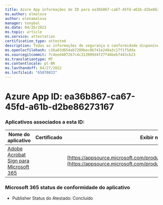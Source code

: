 ```yaml
---
title: Azure App informações de ID para ea36b867-ca67-45fd-a61b-d2be86273167
ms.author: elmalova
author: elenamalova
manager: tonybal
ms.date: 04/26/2022
ms.topic: article
ms.service: attestation
certification_type: attested
description: Todas as informações de segurança e conformidade disponíveis para ea36b867-ca67-45fd-a61b-d2be86273167.
ms.openlocfilehash: c16a83d654ab7289bec0b741e248a3c17f1f5dda
ms.sourcegitcommit: 7c4eed407267c4c313909d4f27f46bebf443cb23
ms.translationtype: MT
ms.contentlocale: pt-BR
ms.lasthandoff: 04/27/2022
ms.locfileid: "65070833"
---
```

# <a name="azure-app-id-ea36b867-ca67-45fd-a61b-d2be86273167"></a>Azure App ID: ea36b867-ca67-45fd-a61b-d2be86273167


### <a name="apps-associated-with-this-id"></a>Aplicativos associados a esta ID:
| **Nome do aplicativo** | **Certificado** | **Exibir no AppSource** |
|--------------|---------------|-----------------------|
| [Adobe Acrobat Sign para Microsoft 365](../forward/adobe.adobe_sign_msft_saas_offer.md) |  | [https://appsource.microsoft.com/product/office/adobe.adobe_sign_msft_saas_offer](https://appsource.microsoft.com/product/office/adobe.adobe_sign_msft_saas_offer) |

### <a name="microsoft-365-app-compliance-status"></a>Microsoft 365 status de conformidade do aplicativo
- Publisher Status do Atestado: Concluído
